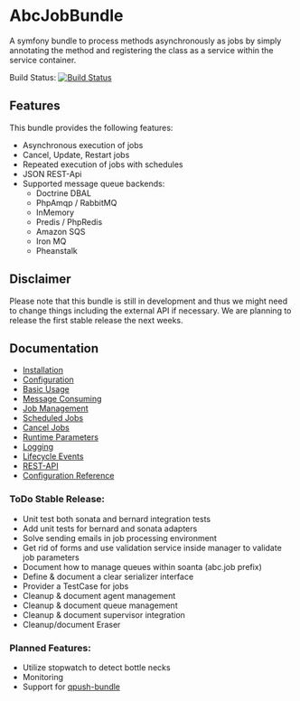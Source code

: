 AbcJobBundle
============

A symfony bundle to process methods asynchronously as jobs by simply annotating the method and registering the class as a service within the service container.

Build Status: [![Build Status](https://travis-ci.org/aboutcoders/job-bundle.svg?branch=master)](https://travis-ci.org/aboutcoders/job-bundle)

## Features

This bundle provides the following features:

- Asynchronous execution of jobs
- Cancel, Update, Restart jobs
- Repeated execution of jobs with schedules
- JSON REST-Api
- Supported message queue backends:
  - Doctrine DBAL
  - PhpAmqp / RabbitMQ
  - InMemory
  - Predis / PhpRedis
  - Amazon SQS
  - Iron MQ
  - Pheanstalk

## Disclaimer

Please note that this bundle is still in development and thus we might need to change things including the external API if necessary. We are planning to release the first stable release the next weeks.

## Documentation

- [Installation](./Resources/docs/01-installation.md)
- [Configuration](./Resources/docs/02-configuration.md)
- [Basic Usage](./Resources/docs/03-basic-usage.md)
- [Message Consuming](./Resources/docs/04-message-consuming.md)
- [Job Management](./Resources/docs/05-job-management.md)
- [Scheduled Jobs](./Resources/docs/06-scheduled-jobs.md)
- [Cancel Jobs](./Resources/docs/07-cancel-jobs.md)
- [Runtime Parameters](./Resources/docs/08-runtime-parameters.md)
- [Logging](./Resources/docs/09-logging.md)
- [Lifecycle Events](./Resources/docs/10-lifecycle-events.md)
- [REST-API](./Resources/docs/11-rest-api.md)
- [Configuration Reference](./Resources/docs/12-configuration-reference.md)

### ToDo Stable Release:
- Unit test both sonata and bernard integration tests
- Add unit tests for bernard and sonata adapters
- Solve sending emails in job processing environment
- Get rid of forms and use validation service inside manager to validate job parameters
- Document how to manage queues within soanta (abc.job prefix)
- Define & document a clear serializer interface
- Provider a TestCase for jobs
- Cleanup & document agent management
- Cleanup & document queue management
- Cleanup & document supervisor integration
- Cleanup/document Eraser

### Planned Features:
- Utilize stopwatch to detect bottle necks
- Monitoring
- Support for [qpush-bundle](https://www.google.de/webhp?q=qpushbundle)